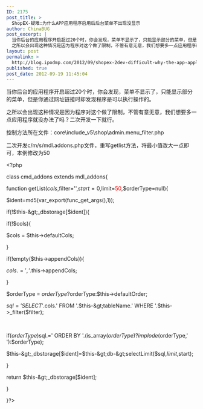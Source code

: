 ```yaml
---
ID: 2175
post_title: >
  ShopEX-疑难:为什么APP应用程序启用后后台菜单不出现没显示
author: ChinaBUG
post_excerpt: |
  当你后台的应用程序开启超过20个时，你会发现，菜单不显示了，只能显示部分的菜单，但是你通过网址链接时却发现程序是可以执行操作的。
  之所以会出现这种情况是因为程序对这个做了限制，不管有意无意，我们想要多一点应用程序就没办法了吗？二次开发一下就行。
layout: post
permalink: >
  http://blog.ipodmp.com/2012/09/shopex-2dev-difficult-why-the-app-application-enabled-background-menu-does-not-appear-not-show.html
published: true
post_date: 2012-09-19 11:45:04
---
```

当你后台的应用程序开启超过20个时，你会发现，菜单不显示了，只能显示部分的菜单，但是你通过网址链接时却发现程序是可以执行操作的。

之所以会出现这种情况是因为程序对这个做了限制，不管有意无意，我们想要多一点应用程序就没办法了吗？二次开发一下就行。

控制方法所在文件：core\include_v5\shop\admin.menu_filter.php

二次开发c/m/s/mdl.addons.php文件，重写getlist方法，将最小值改大一点即可，本例修改为50

&lt;?php

class cmd_addons extends mdl_addons{

function getList($cols,$filter='',$start=0,$limit=<span style="color: #ff0000;">50</span>,$orderType=null){

$ident=md5(var_export(func_get_args(),1));

if(!$this-&gt;_dbstorage[$ident]){

if(!$cols){

$cols = $this-&gt;defaultCols;

}

if(!empty($this-&gt;appendCols)){

$cols.=','.$this-&gt;appendCols;

}

$orderType = $orderType?$orderType:$this-&gt;defaultOrder;

$sql = 'SELECT '.$cols.' FROM '.$this-&gt;tableName.' WHERE '.$this-&gt;_filter($filter);

&nbsp;

if($orderType)$sql.=' ORDER BY '.(is_array($orderType)?implode($orderType,' '):$orderType);

$this-&gt;_dbstorage[$ident]=$this-&gt;db-&gt;selectLimit($sql,$limit,$start);

}

return $this-&gt;_dbstorage[$ident];

}

}?&gt;